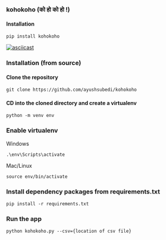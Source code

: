### kohokoho (को हो को हो !)

#### Installation

`pip install kohokoho`

[![asciicast](https://asciinema.org/a/EQtBLYwDtucQ1qB1GK09adkjk.svg)](https://asciinema.org/a/EQtBLYwDtucQ1qB1GK09adkjk)


### Installation (from source)

#### Clone the repository

`git clone https://github.com/ayushsubedi/kohokoho`

#### CD into the cloned directory and create a virtualenv

`python -m venv env`

### Enable virtualenv

Windows

`.\env\Scripts\activate`

Mac/Linux

`source env/bin/activate`

### Install dependency packages from requirements.txt

`pip install -r requirements.txt`

### Run the app

`python kohokoho.py --csv={location of csv file}`


